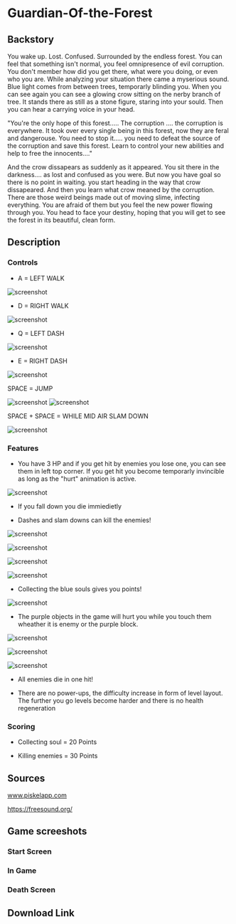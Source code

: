 # Guardian-Of-the-Forest

## Backstory

You wake up. Lost. Confused. Surrounded by the endless forest. You can feel that something isn't normal, you feel omnipresence of evil corruption. You don't member how did you get there, what were you doing, or even who you are. While analyzing your situation there came a myserious sound. Blue light comes from between trees, temporarly blinding you. When you can see again you can see a glowing crow sitting on the nerby branch of tree. It stands there as still as a stone figure, staring into your sould. Then you can hear a carrying voice in your head.

"You're the only hope of this forest..... The corruption .... the corruption is everywhere. It took over every single being in this forest, now they are feral and dangerouse. You need to stop it..... you need to defeat the source of the corruption and save this forest. Learn to control your new abilities and help to free the innocents...." 

And the crow dissapears as suddenly as it appeared. You sit there in the darkness.... as lost and confused as you were. But now you have goal so there is no point in waiting. you start heading in the way that crow dissapeared. And then you learn what crow meaned by the corruption. There are those weird beings made out of moving slime, infecting everything. You are afraid of them but you feel the new power flowing through you. You head to face your destiny, hoping that you will get to see the forest in its beautiful, clean form.

## Description

### Controls 

- A = LEFT WALK

![screenshot](https://raw.githubusercontent.com/brdzan0460/Guardian-Of-the-Forest/master/Move_left.PNG)

- D = RIGHT WALK

![screenshot](https://raw.githubusercontent.com/brdzan0460/Guardian-Of-the-Forest/master/move_right.PNG)


- Q = LEFT DASH 

![screenshot](https://raw.githubusercontent.com/brdzan0460/Guardian-Of-the-Forest/master/dash_2.PNG)

- E = RIGHT DASH

![screenshot](https://raw.githubusercontent.com/brdzan0460/Guardian-Of-the-Forest/master/Dash.PNG)

SPACE = JUMP

![screenshot](https://raw.githubusercontent.com/brdzan0460/Guardian-Of-the-Forest/master/Jump.PNG)
![screenshot](https://raw.githubusercontent.com/brdzan0460/Guardian-Of-the-Forest/master/fall.PNG)

SPACE + SPACE = WHILE MID AIR SLAM DOWN

![screenshot](https://raw.githubusercontent.com/brdzan0460/Guardian-Of-the-Forest/master/slam.PNG)

### Features 



- You have 3 HP and if you get hit by enemies you lose one, you can see them in left top corner. If you get hit you become temporarly invincible as long as the "hurt" animation is active. 

![screenshot](https://raw.githubusercontent.com/brdzan0460/Guardian-Of-the-Forest/master/Damage.PNG)


- If you fall down you die immiedietly



- Dashes and slam downs can kill the enemies!

![screenshot](https://raw.githubusercontent.com/brdzan0460/Guardian-Of-the-Forest/master/Enemy-1.PNG)

![screenshot](https://raw.githubusercontent.com/brdzan0460/Guardian-Of-the-Forest/master/Enemy-2.PNG)

![screenshot](https://raw.githubusercontent.com/brdzan0460/Guardian-Of-the-Forest/master/Dash.PNG)

![screenshot](https://raw.githubusercontent.com/brdzan0460/Guardian-Of-the-Forest/master/slam.PNG)



- Collecting the blue souls gives you points! 

![screenshot](https://raw.githubusercontent.com/brdzan0460/Guardian-Of-the-Forest/master/soul.PNG)


- The purple objects in the game will hurt you while you touch them wheather it is enemy or the purple block. 

![screenshot](https://raw.githubusercontent.com/brdzan0460/Guardian-Of-the-Forest/master/Enemy-1.PNG)

![screenshot](https://raw.githubusercontent.com/brdzan0460/Guardian-Of-the-Forest/master/Enemy-2.PNG)

![screenshot](https://raw.githubusercontent.com/brdzan0460/Guardian-Of-the-Forest/master/poison.PNG)



- All enemies die in one hit!



- There are no power-ups, the difficulty increase in form of level layout. The further you go levels become harder and there is no health regeneration 




### Scoring

- Collecting soul = 20 Points

- Killing enemies = 30 Points


## Sources

www.piskelapp.com

https://freesound.org/

## Game screeshots 

### Start Screen



### In Game



### Death Screen

## Download Link 

